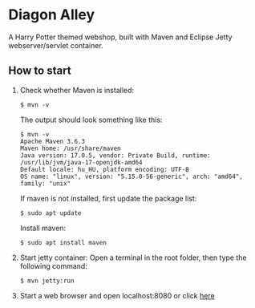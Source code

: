 # Diagon Alley

A Harry Potter themed webshop, built with Maven and Eclipse Jetty webserver/servlet container.

## How to start

1. Check whether Maven is installed:
    ```shell
    $ mvn -v
    ```
   The output should look something like this:
    ```shell
    $ mvn -v
    Apache Maven 3.6.3
    Maven home: /usr/share/maven
    Java version: 17.0.5, vendor: Private Build, runtime: /usr/lib/jvm/java-17-openjdk-amd64
    Default locale: hu_HU, platform encoding: UTF-8
    OS name: "linux", version: "5.15.0-56-generic", arch: "amd64", family: "unix"
   ```
   If maven is not installed, first update the package list:
    ```shell
    $ sudo apt update
    ```
   Install maven:
    ```shell
    $ sudo apt install maven
    ```

2. Start jetty container:
   Open a terminal in the root folder, then type the following command:
   ```shell
   $ mvn jetty:run 
   ```

3. Start a web browser and open localhost:8080 or click [here](http://localhost:8080)